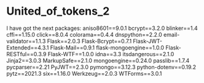 # United_of_tokens_2
I have got the next packages:
aniso8601==9.0.1
bcrypt==3.2.0
blinker==1.4
cffi==1.15.0
click==8.0.4
colorama==0.4.4
dnspython==2.2.0
email-validator==1.1.3
Flask==2.0.3
Flask-Bcrypt==0.7.1
Flask-JWT-Extended==4.3.1
Flask-Mail==0.9.1
flask-mongoengine==1.0.0
Flask-RESTful==0.3.9
Flask-WTF==1.0.0
idna==3.3
itsdangerous==2.1.0
Jinja2==3.0.3
MarkupSafe==2.1.0
mongoengine==0.24.0
passlib==1.7.4
pycparser==2.21
PyJWT==2.3.0
pymongo==3.12.3
python-dotenv==0.19.2
pytz==2021.3
six==1.16.0
Werkzeug==2.0.3
WTForms==3.0.1

